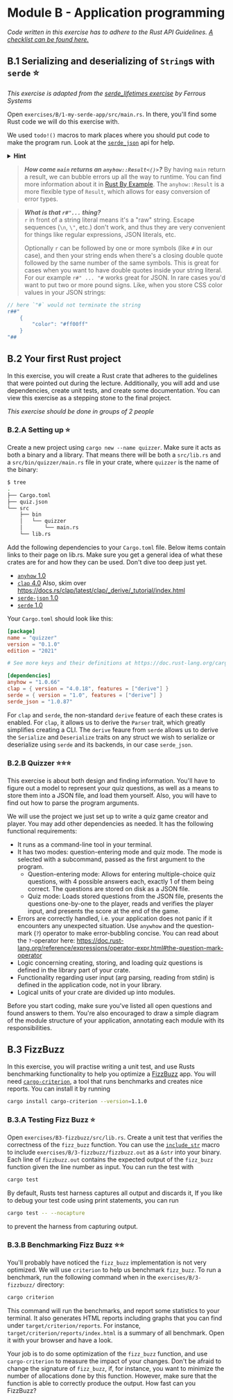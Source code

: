 # Module B - Application programming


*Code written in this exercise has to adhere to the Rust API Guidelines. [A checklist can be found here.](https://rust-lang.github.io/api-guidelines/checklist.html)*


## B.1 Serializing and deserializing of `String`s with `serde` ⭐
*This exercise is adapted from the [serde_lifetimes exercise](https://github.com/ferrous-systems/teaching-material/blob/main/assignments/serde-lifetimes.adoc) by Ferrous Systems*

Open `exercises/B/1-my-serde-app/src/main.rs`. In there, you'll find some Rust code we will do this exercise with.

We used `todo!()` macros to mark places where you should put code to make the program run. Look at the [`serde_json`](https://docs.rs/serde_json/latest/serde_json/#functions) api for help.

<details>
    <summary><b>Hint</b></summary>
Serde comes with two traits: `Serializable` and `Deserializable`. These traits can be `derive` d for your `struct` or `enum` types. Other `serde-*` crates use these traits to convert our data type from and to corresponding representation (`serde-json` to JSON, `serde-yaml` to YAML, etc.).
</details>

> ***How come `main` returns an `anyhow::Result<()>`?***
> By having `main` return a result, we can bubble errors up all the way to runtime. You can find more information about it in [Rust By Example](https://doc.rust-lang.org/rust-by-example/error/result.html#using-result-in-main). The `anyhow::Result` is a more flexible type of `Result`, which allows for easy conversion of error types.

> ***What is that `r#"...` thing?***  
> `r` in front of a string literal means it's a "raw" string. Escape sequences (`\n`, `\"`, etc.) don't work, and thus they are very convenient for things like regular expressions, JSON literals, etc.
>
> Optionally `r` can be followed by one or more symbols (like `#` in our case), and then your string ends when there's a closing double quote followed by the same number of the same symbols. This is great for cases when you want to have double quotes inside your string literal. For our example `r#" ... "#` works great for JSON. In rare cases you'd want to put two or more pound signs. Like, when you store CSS color values in your JSON strings:
```rust
// here `"#` would not terminate the string
r##"
    {
        "color": "#ff00ff"
    }
"##
```

## B.2 Your first Rust project

In this exercise, you will create a Rust crate that adheres to the guidelines that were pointed out during the lecture. Additionally, you will add and use dependencies, create unit tests, and create some documentation. You can view this exercise as a stepping stone to the final project.

*This exercise should be done in groups of 2 people*

### B.2.A Setting up ⭐
Create a new project using `cargo new --name quizzer`. Make sure it acts as both a binary and a library. That means there will be both a `src/lib.rs` and a `src/bin/quizzer/main.rs` file in your crate, where `quizzer` is the name of the binary:

```bash
$ tree
.
├── Cargo.toml
├── quiz.json
└── src
    ├── bin
    │   └── quizzer
    │       └── main.rs
    └── lib.rs

```

Add the following dependencies to your `Cargo.toml` file. Below items contain links to their page on lib.rs. Make sure you get a general idea of what these crates are for and how they can be used. Don't dive too deep just yet.
   -  [`anyhow` 1.0](https://lib.rs/crates/anyhow)
   -  [`clap` 4.0](https://lib.rs/crates/clap) Also, skim over <https://docs.rs/clap/latest/clap/_derive/_tutorial/index.html>
   -  [`serde-json` 1.0](https://lib.rs/crates/serde_json)
   -  [`serde` 1.0](https://lib.rs/crates/serde)

Your `Cargo.toml` should look like this:

```toml
[package]
name = "quizzer"
version = "0.1.0"
edition = "2021"

# See more keys and their definitions at https://doc.rust-lang.org/cargo/reference/manifest.html

[dependencies]
anyhow = "1.0.66"
clap = { version = "4.0.18", features = ["derive"] }
serde = { version = "1.0", features = ["derive"] }
serde_json = "1.0.87"
```

For `clap` and `serde`, the non-standard `derive` feature of each these crates is enabled. For `clap`, it allows us to derive the `Parser` trait, which greatly simplifies creating a CLI. The `derive` feaure from `serde` allows us to derive the `Serialize` and `Deserialize` traits on any struct we wish to serialize or deserialize using `serde` and its backends, in our case `serde_json`.

### B.2.B Quizzer ⭐⭐⭐
This exercise is about both design and finding information. You'll have to figure out a model to represent your quiz questions, as well as a means to store them into a JSON file, and load them yourself. Also, you will have to find out how to parse the program arguments.

We will use the project we just set up to write a quiz game creator and player. You may add other dependencies as needed. It has the following functional requirements:
 - It runs as a command-line tool in your terminal.
 - It has two modes: question-entering mode and quiz mode. The mode is selected with a subcommand, passed as the first argument to the program.
   - Question-entering mode: Allows for entering multiple-choice quiz questions, with 4 possible answers each, exactly 1 of them being correct. The questions are stored on disk as a JSON file.
   - Quiz mode: Loads stored questions from the JSON file, presents the questions one-by-one to the player, reads and verifies the player input, and presents the score at the end of the game.
 - Errors are correctly handled, i.e. your application does not panic if it encounters any unexpected situation. Use `anywhow` and the question-mark (`?`) operator to make error-bubbling concise. You can read about the `?`-operator here: <https://doc.rust-lang.org/reference/expressions/operator-expr.html#the-question-mark-operator>
 - Logic concerning creating, storing, and loading quiz questions is defined in the library part of your crate.
 - Functionality regarding user input (arg parsing, reading from stdin) is defined in the application code, not in your library.
 - Logical units of your crate are divided up into modules.

Before you start coding, make sure you've listed all open questions and found answers to them. You're also encouraged to draw a simple diagram of the module structure of your application, annotating each module with its responsibilities.

## B.3 FizzBuzz
In this exercise, you will practise writing a unit test, and use Rusts benchmarking functionality to help you optimize a [FizzBuzz](https://en.wikipedia.org/wiki/Fizz_buzz) app. You will need [`cargo-criterion`](https://bheisler.github.io/criterion.rs/book/cargo_criterion/cargo_criterion.html), a tool that runs benchmarks and creates nice reports. You can install it by running

```bash
cargo install cargo-criterion --version=1.1.0
```

### B.3.A Testing Fizz Buzz ⭐
Open `exercises/B3-fizzbuzz/src/lib.rs`. Create a unit test that verifies the correctness of the `fizz_buzz` function. You can use the [`include_str`](https://doc.rust-lang.org/std/macro.include_str.html) macro to include `exercises/B/3-fizzbuzz/fizzbuzz.out` as a `&str` into your binary. Each line of `fizzbuzz.out` contains the expected output of the `fizz_buzz` function given the line number as input. You can run the test with

```bash
cargo test
```

By default, Rusts test harness captures all output and discards it, If you like to debug your test code using print statements, you can run

```bash
cargo test -- --nocapture
```

to prevent the harness from capturing output.


### B.3.B Benchmarking Fizz Buzz ⭐⭐
You'll probably have noticed the `fizz_buzz` implementation is not very optimized. We will use `criterion` to help us benchmark `fizz_buzz`. To run a benchmark, run the following command when in the `exercises/B/3-fizzbuzz/` directory:

```bash
cargo criterion
```

This command will run the benchmarks, and report some statistics to your terminal. It also generates HTML reports including graphs that you can find under `target/criterion/reports`. For instance, `target/criterion/reports/index.html` is a summary of all benchmark. Open it with your browser and have a look.

Your job is to do some optimization of the `fizz_buzz` function, and use `cargo-criterion` to measure the impact of your changes. Don't be afraid to change the signature of `fizz_buzz`, if, for instance, you want to minimize the number of allocations done by this function. However, make sure that the function is able to correctly produce the output. How fast can you FizzBuzz?
